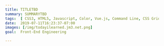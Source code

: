 ```yaml
---
title: TITLETBD
summary: SUMMARYTBD
tags:  [ CSS3, HTML5, Javascript, Color, Vue.js, Command Line, CSS Grid, Sketch, Debugging, Editor, Hugo, Flinto, Lore, Parcel ]
date:  2019-07-11T16:23:37-07:00
images: [/img/todayilearned.jm3.net.png]
goal:  Front-End Engineering

---
```


